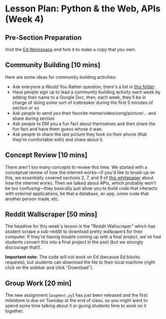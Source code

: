 # Lesson Plan: Python & the Web, APIs (Week 4)

## Pre-Section Preparation
Visit the [Ed Workspace](https://edstem.org/us/courses/38060/workspaces/pBfxWc66Ji4c8sq70xiNCQnGZ5YxoTDg) and fork it to make a copy that you own. 

## Community Building \[10 mins\]

Here are some ideas for community building activities:
* Ask everyone a Would You Rather question; there's a list in [this folder](https://drive.google.com/drive/folders/1SobifNwo_dPMA_dO78IUVUuyATwlqF9N?usp=sharing)
* Have people sign up to lead a community building activity each week by adding their name to a Google Doc; then, each week, they'll be in charge of doing some sort of icebreaker during the first 5 minutes of section or so
* Ask people to send you their favorite meme/video/song/picture/... and share during section
* Ask people to DM you a fun fact about themselves and then share the fun fact and have them guess whose it was.
* Ask people to share the last picture they took on their phone (that they're comfortable with) and share about it.


## Concept Review \[10 mins\]
There aren't too many concepts to review this time. We started with a conceptual review of how the internet works—if you'd like to brush up on this, we essentially covered sections 2, 7, and 9 of [this whitepaper](http://www.theshulers.com/whitepapers/internet_whitepaper/index.html) about how the internet works. Then we talked about APIs, which probably won't be too confusing—they basically just allow you to build code that interacts with external applications, be that a database, an app, some code that another person made, etc.

## Reddit Wallscraper \[50 mins\]
The headline for this week's lesson is the "Reddit Wallscraper" which has student scrape a sub-reddit to download pretty wallpapers for their computer. If they're having trouble coming up with a final project, we've had students convert this into a final project in the past (but we strongly discourage that!). 

**Important note:** The code will not work on Ed (because Ed blocks requests), but students can download the file to their local machine (right click on the sidebar and click "Download").

## Group Work \[20 min\]
The new assignment (`augment.py`) has just been released and the first milestone is due on Tuesday at the end of class, so you might want to spend some time talking about it or giving students time to work on it together.
